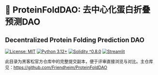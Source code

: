 # 🧬 ProteinFoldDAO: 去中心化蛋白折叠预测DAO
## Decentralized Protein Folding Prediction DAO

[![License: MIT](https://img.shields.io/badge/License-MIT-yellow.svg)](https://opensource.org/licenses/MIT)
[![Python 3.12+](https://img.shields.io/badge/python-3.12+-blue.svg)](https://www.python.org/downloads/)
[![Solidity ^0.8.0](https://img.shields.io/badge/solidity-^0.8.0-green.svg)](https://soliditylang.org/)
[![Streamlit](https://img.shields.io/badge/streamlit-1.28.1-red.svg)](https://streamlit.io/)

此目录为黑客松官方仓库中的完整提交副本，便于评审直接浏览与对比。主仓库见：https://github.com/Friendheim/ProteinFoldDAO
